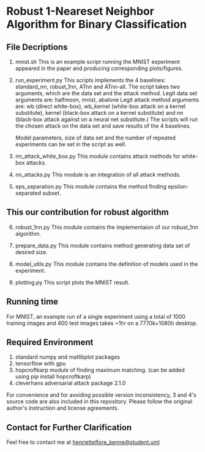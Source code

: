 # Robust 1-Neareset Neighbor Algorithm for Binary Classification


## File Decriptions
1. mnist.sh
   This is an example script running the MNIST experiment appeared in the paper and producing corresponding plots/figures.
 
2. run_experiment.py
   This scripts implements the 4 baselines: standard_nn, robust_1nn, ATnn and ATnn-all. The script takes two arguments, which are the data set and the attack method.
   Legit data set arguments are: halfmoon, mnist, abalone
   Legit attack method arguments are: wb (direct white-box), wb_kernel (white-box attack on a kernel substitute), kernel (black-box attack on a kernel substitute) and nn (black-box attack against on a neural net substitute.)
   The scripts will run the chosen attack on the data set and save results of the 4 baselines.
   
   Model parameters, size of data set and the number of repeated experiments can be set in the script as well.
   
3. nn_attack_white_box.py
   This module contains attack methods for white-box attacks.
   
4. nn_attacks.py
   This module is an integration of all attack methods.
   
5. eps_separation.py
   This module contains the method finding epsilon-separated subset.
   
## This our contribution for robust algorithm
6. robust_1nn.py
   This module contains the implementaion of our robust_1nn algorithm.
 
7. prepare_data.py
   This module contains method generating data set of desired size.
   
8. model_utils.py
   This module contains the definition of models used in the experiment.
   
9. plotting.py
   This script plots the MNIST result.
   
## Running time
For MNIST, an example run of a single experiment using a total of 1000 training images and 400 test images takes ~1hr on a 7770k+1080ti desktop.

## Required Environment
   1. standard numpy and matlibplot packages
   2. tensorflow with gpu
   3. hopcroftkarp module of finding maximum matching.  (can be added using pip install hopcroftkarp)
   4. cleverhans adversarial attack package 2.1.0
   
  For convenience and for avoiding possible version inconsistency, 3 and 4's source code are also included in this repository. Please follow the original author's instruction and license agreements.
   
## Contact for Further Clarification
   Feel free to contact me at henrietteflore_kenne@student.uml
